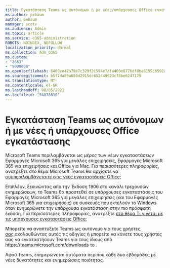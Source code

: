 ```yaml
---
title: Εγκατάσταση Teams ως αυτόνομων ή με νέες/υπάρχουσες Office εγκαταστάσεις
ms.author: pebaum
author: pebaum
manager: scotv
ms.audience: Admin
ms.topic: article
ms.service: o365-administration
ROBOTS: NOINDEX, NOFOLLOW
localization_priority: Normal
ms.collection: Adm_O365
ms.custom:
- "2663"
- "9000660"
ms.openlocfilehash: 6409ce42a79e7c329f21594e7afa409e8776df8ba6159c6592a4be2bfa648261
ms.sourcegitcommit: b5f7da89a650d2915dc652449623c78be6247175
ms.translationtype: MT
ms.contentlocale: el-GR
ms.lasthandoff: 08/05/2021
ms.locfileid: "54078010"
---
```

# <a name="installing-teams-as-standalone-or-with-new-or-existing-office-installations"></a>Εγκατάσταση Teams ως αυτόνομων ή με νέες ή υπάρχουσες Office εγκατάστασης

Microsoft Teams περιλαμβάνεται ως *μέρος* των νέων εγκαταστάσεων Εφαρμογές Microsoft 365 για μεγάλες επιχειρήσεις, Εφαρμογές Microsoft 365 για επιχειρήσεις και Office για Mac. Για περισσότερες πληροφορίες, ανατρέξτε στο θέμα Microsoft Teams θα αρχίσετε να [συμπεριλαμβάνεταιτε στις νέες εγκαταστάσεις Office;](https://docs.microsoft.com/deployoffice/teams-install#when-will-microsoft-teams-start-being-included-with-new-installations-of-microsoft-365-apps)

Επιπλέον, ξεκινώντας από την Έκδοση 1906 στο  κανάλι τρεχουσών ενημερώσεων, το Teams θα προστεθεί σε υπάρχουσες εγκαταστάσεις του Εφαρμογές Microsoft 365 για μεγάλες επιχειρήσεις (και του Εφαρμογές Microsoft 365 για επιχειρήσεις) σε συσκευές που εκτελούν το Windows όταν ενημερώνετε την υπάρχουσα εγκατάσταση στην πιο πρόσφατη έκδοση. Για περισσότερες πληροφορίες, ανατρέξτε [στο θέμα Τι γίνεται με τις υπάρχουσες εγκαταστάσεις Office;](https://docs.microsoft.com/deployoffice/teams-install#what-about-existing-installations-of-microsoft-365-apps)

Μπορείτε να αναπτύξετε Teams ως αυτόνομο για τους χρήστες [σας,](https://docs.microsoft.com/MicrosoftTeams/msi-deployment)ακολουθώντας αυτές τις οδηγίες ή μπορείτε να κάνετε τους χρήστες σας να εγκαταστήσουν Teams για τους ίδιους από https://teams.microsoft.com/downloads το .

Αφού Teams, ενημερώνεται αυτόματα περίπου [](https://docs.microsoft.com/deployoffice/teams-install#feature-and-quality-updates-for-microsoft-teams) κάθε δύο εβδομάδες με νέες δυνατότητες και ενημερώσεις ποιότητας. 

